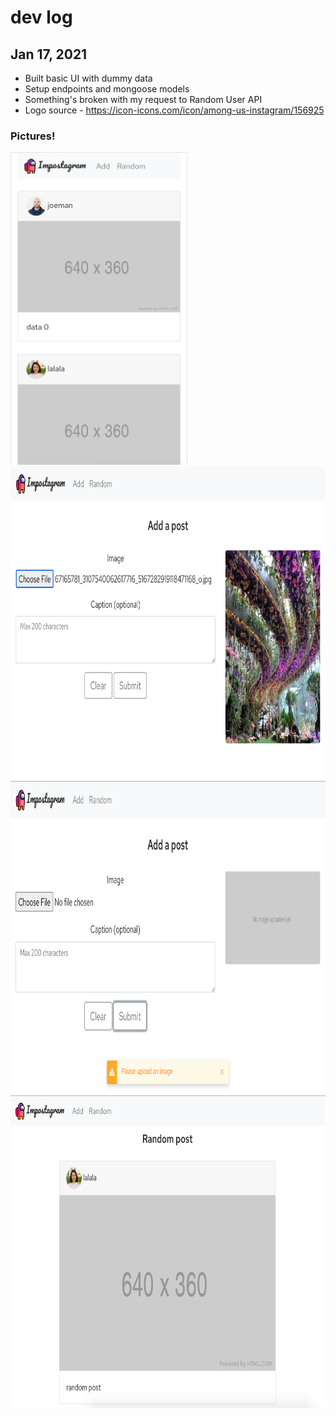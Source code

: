 # dev log

## Jan 17, 2021
- Built basic UI with dummy data
- Setup endpoints and mongoose models
- Something's broken with my request to Random User API
- Logo source - https://icon-icons.com/icon/among-us-instagram/156925

### Pictures!
<img src="assets/wip-1.17.21-1.png" height="500">
<img src="assets/wip-1.17.21-2.png" height="500">
<img src="assets/wip-1.17.21-3.png" height="500">
<img src="assets/wip-1.17.21-4.png" height="500">
